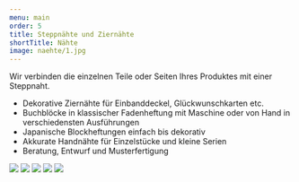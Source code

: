 ```yaml
---
menu: main
order: 5
title: Steppnähte und Ziernähte
shortTitle: Nähte
image: naehte/1.jpg
---
```

Wir verbinden die einzelnen Teile oder Seiten Ihres Produktes mit einer Steppnaht.

- Dekorative Ziernähte für Einbanddeckel, Glückwunschkarten etc.
- Buchblöcke in klassischer Fadenheftung mit Maschine oder von Hand in verschiedensten Ausführungen
- Japanische Blockheftungen einfach bis dekorativ
- Akkurate Handnähte für Einzelstücke und kleine Serien
- Beratung, Entwurf und Musterfertigung

![](/naehte/2.jpg)
![](/naehte/3.jpg)
![](/naehte/4.jpg)
![](/naehte/5.jpg)
![](/naehte/6.jpg)
